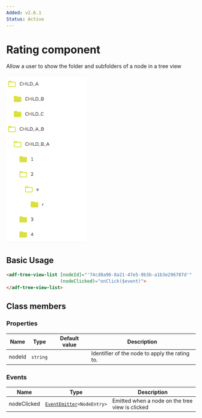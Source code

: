 ```yaml
---
Added: v2.6.1
Status: Active
---
```


# Rating component

Allow a user to show the folder and subfolders of a node in a tree view

![TreeView component screenshot](../docassets/images/tree-view.png)

## Basic Usage

```html
<adf-tree-view-list [nodeId]="'74cd8a96-8a21-47e5-9b3b-a1b3e296787d'" 
                    (nodeClicked)="onClick($event)">
</adf-tree-view-list>
```

## Class members

### Properties

| Name | Type | Default value | Description |
| ---- | ---- | ------------- | ----------- |
| nodeId | `string` |  | Identifier of the node to apply the rating to. |

### Events

| Name | Type | Description |
| ---- | ---- | ----------- |
| nodeClicked | [`EventEmitter`](https://angular.io/api/core/EventEmitter)`<NodeEntry>` | Emitted when a node on the tree view is clicked |
